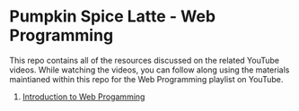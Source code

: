 # Pumpkin Spice Latte - Web Programming

This repo contains all of the resources discussed on the related YouTube videos.
While watching the videos, you can follow along using the materials maintianed
within this repo for the Web Programming playlist on YouTube.

1. [Introduction to Web Progamming](./introtoweb.pdf)
